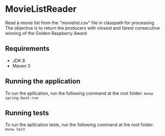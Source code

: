 # MovieListReader
Read a movie list from the "movielist.csv" file in classpath for processing
The objective is to return the producers with closest and farest consecutive winning of the Golden Raspberry Award

## Requirements
- JDK 8
- Maven 3

## Running the application
To run the apllication, run the following command at the root folder:
```mvnw spring-boot:run```

## Running tests
To run the apllication tests, run the following command at the root folder:
```mvnw test```